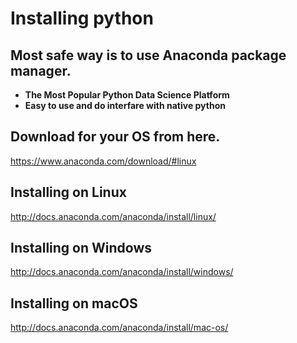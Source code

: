 
# Installing python

## Most safe way is to use Anaconda package manager.

+ **The Most Popular Python Data Science Platform**
+ **Easy to use and do interfare with native python**

## Download for your OS from here.
 
https://www.anaconda.com/download/#linux

## Installing on Linux

http://docs.anaconda.com/anaconda/install/linux/

## Installing on Windows

http://docs.anaconda.com/anaconda/install/windows/

## Installing on macOS

http://docs.anaconda.com/anaconda/install/mac-os/
